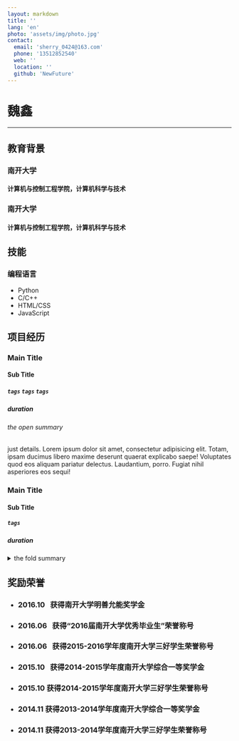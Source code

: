 ```yaml
---
layout: markdown
title: ''
lang: 'en'
photo: 'assets/img/photo.jpg'
contact:
  email: 'sherry_0424@163.com'
  phone: '13512852540'
  web: ''
  location: ''
  github: 'NewFuture'
---
```


# 魏鑫

-----------

## 教育背景

### 南开大学
#### 计算机与控制工程学院，计算机科学与技术

### 南开大学
#### 计算机与控制工程学院，计算机科学与技术


## 技能

### 编程语言
* Python
* C/C++
* HTML/CSS
* JavaScript


## 项目经历
### Main Title
#### Sub Title
##### `tags` `tags` `tags`
##### duration
###### the open summary
just details.
Lorem ipsum dolor sit amet, consectetur adipisicing elit. Totam, ipsam ducimus libero maxime deserunt quaerat explicabo saepe! Voluptates quod eos aliquam pariatur delectus. Laudantium, porro. Fugiat nihil asperiores eos sequi!


### Main Title
#### Sub Title
##### `tags`
##### duration
<details>
 <summary>the fold summary</summary>
  details with summary
  Lorem ipsum dolor sit amet, consectetur adipisicing elit. Totam, ipsam ducimus libero maxime deserunt quaerat explicabo saepe! Voluptates quod eos aliquam pariatur delectus. Laudantium, porro. Fugiat nihil asperiores eos sequi!
</details>


## 奖励荣誉

* ### 2016.10   获得南开大学明善允能奖学金
* ### 2016.06   获得“2016届南开大学优秀毕业生”荣誉称号
* ### 2016.06   获得2015-2016学年度南开大学三好学生荣誉称号
* ### 2015.10   获得2014-2015学年度南开大学综合一等奖学金
* ### 2015.10	  获得2014-2015学年度南开大学三好学生荣誉称号
* ### 2014.11   获得2013-2014学年度南开大学综合一等奖学金
* ### 2014.11   获得2013-2014学年度南开大学三好学生荣誉称号

